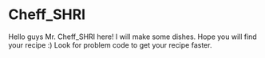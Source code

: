 # Cheff_SHRI
Hello guys Mr. Cheff_SHRI here! I will make some dishes. Hope you will find your recipe :) Look for problem code to get your recipe faster.

